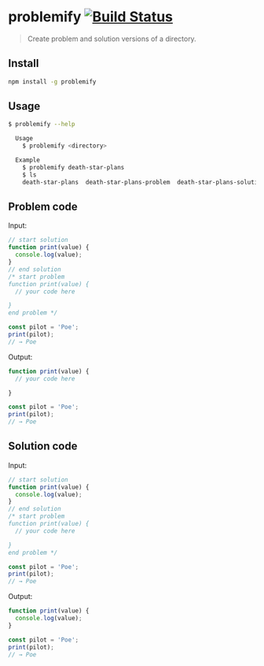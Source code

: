 # problemify [![Build Status](https://travis-ci.org/bcmarinacci/problemify.svg?branch=master)](https://travis-ci.org/bcmarinacci/problemify)

> Create problem and solution versions of a directory.

## Install

```bash
npm install -g problemify
```

## Usage

```bash
$ problemify --help

  Usage
    $ problemify <directory>

  Example
    $ problemify death-star-plans
    $ ls
    death-star-plans  death-star-plans-problem  death-star-plans-solution
```

## Problem code

Input:
```javascript
// start solution
function print(value) {
  console.log(value);
}
// end solution
/* start problem
function print(value) {
  // your code here

}
end problem */

const pilot = 'Poe';
print(pilot);
// → Poe
```

Output:
```javascript
function print(value) {
  // your code here

}

const pilot = 'Poe';
print(pilot);
// → Poe
```

## Solution code

Input:
```javascript
// start solution
function print(value) {
  console.log(value);
}
// end solution
/* start problem
function print(value) {
  // your code here

}
end problem */

const pilot = 'Poe';
print(pilot);
// → Poe
```

Output:
```javascript
function print(value) {
  console.log(value);
}

const pilot = 'Poe';
print(pilot);
// → Poe
```
